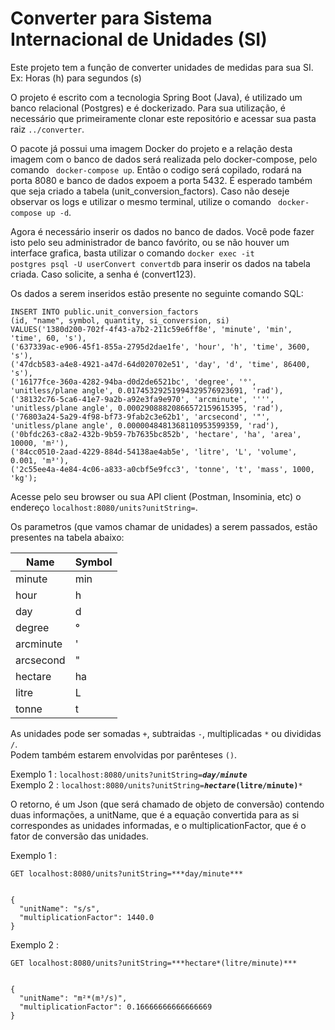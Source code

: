 # Converter para Sistema Internacional de Unidades (SI)
Este projeto tem a função de converter unidades de medidas para sua SI. 
Ex: Horas (h) para segundos (s)

O projeto é escrito com a tecnologia Spring Boot (Java), é utilizado um banco relacional (Postgres) e é dockerizado. 
Para sua utilização, é necessário que primeiramente clonar este repositório e acessar sua pasta raiz  <code>../converter</code>.

O pacote já possui uma imagem Docker do projeto e a relação desta imagem com o banco de dados será realizada pelo docker-compose, pelo comando <code> docker-compose up</code>. Então o codigo será copilado, rodará na porta 8080 e banco de dados expoem a porta 5432. É esperado também que seja criado a tabela (unit_conversion_factors). Caso não deseje observar os logs e utilizar o mesmo terminal, utilize o comando <code> docker-compose up -d</code>. 

Agora é necessário inserir os dados no banco de dados. Você pode fazer isto pelo seu administrador de banco favórito, ou se não houver um interface grafica, basta utilizar o comando <code>docker exec -it postgres psql -U userConvert  convertdb</code> para inserir os dados na tabela criada. Caso solicite, a senha é (convert123).

Os dados a serem inseridos estão presente no seguinte comando SQL:<br />
```
INSERT INTO public.unit_conversion_factors
(id, "name", symbol, quantity, si_conversion, si)
VALUES('1380d200-702f-4f43-a7b2-211c59e6ff8e', 'minute', 'min', 'time', 60, 's'),
('637339ac-e906-45f1-855a-2795d2dae1fe', 'hour', 'h', 'time', 3600, 's'),
('47dcb583-a4e8-4921-a47d-64d020702e51', 'day', 'd', 'time', 86400, 's'),
('16177fce-360a-4282-94ba-d0d2de6521bc', 'degree', '°', 'unitless/plane angle', 0.01745329251994329576923691, 'rad'),
('38132c76-5ca6-41e7-9a2b-a92e3fa9e970', 'arcminute', '''', 'unitless/plane angle', 0.00029088820866572159615395, 'rad'),
('76803a24-5a29-4f98-bf73-9fab2c3e62b1', 'arcsecond', '"', 'unitless/plane angle', 0.0000048481368110953599359, 'rad'),
('0bfdc263-c8a2-432b-9b59-7b7635bc852b', 'hectare', 'ha', 'area', 10000, 'm²'),
('84cc0510-2aad-4229-884d-54138ae4ab5e', 'litre', 'L', 'volume', 0.001, 'm³'),
('2c55ee4a-4e84-4c06-a833-a0cbf5e9fcc3', 'tonne', 't', 'mass', 1000, 'kg');
```

Acesse pelo seu browser ou sua API client (Postman, Insominia, etc) o endereço <code>localhost:8080/units?unitString=</code>.

Os parametros (que vamos chamar de unidades) a serem passados, estão presentes na tabela abaixo:

| Name      	| Symbol 	|
|-----------	|--------	|
| minute    	| min    	|
| hour      	| h      	|
| day       	| d      	|
| degree    	| °      	|
| arcminute 	| '      	|
| arcsecond 	| "      	|
| hectare   	| ha     	|
| litre     	| L      	|
| tonne     	| t      	|

As unidades pode ser somadas <code>+</code>, subtraidas <code>-</code>, multiplicadas <code>*</code> ou divididas <code>/</code>.<br/>
Podem também estarem envolvidas por parênteses <code>()</code>.

Exemplo 1 : <code>localhost:8080/units?unitString=***day/minute***</code><br/>
Exemplo 2 : <code>localhost:8080/units?unitString=***hectare*(litre/minute)***</code>


O retorno, é um Json (que será chamado de objeto de conversão) contendo duas informações, a unitName, que é a equação convertida para as si correspondes as unidades informadas, e o multiplicationFactor, que é o fator de conversão das unidades. 

Exemplo 1 : 
```
GET localhost:8080/units?unitString=***day/minute***


{
  "unitName": "s/s",
  "multiplicationFactor": 1440.0
}
```

Exemplo 2 : 
```
GET localhost:8080/units?unitString=***hectare*(litre/minute)***


{
  "unitName": "m²*(m³/s)",
  "multiplicationFactor": 0.16666666666666669
}


